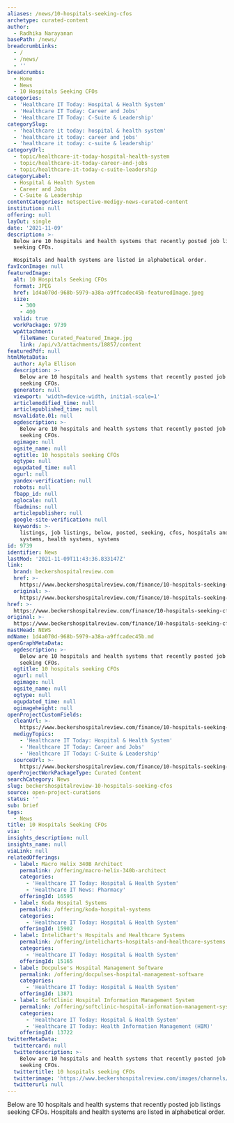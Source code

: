 ```yaml
---
aliases: /news/10-hospitals-seeking-cfos
archetype: curated-content
author:
  - Radhika Narayanan
basePath: /news/
breadcrumbLinks:
  - /
  - /news/
  - ''
breadcrumbs:
  - Home
  - News
  - 10 Hospitals Seeking CFOs
categories:
  - 'Healthcare IT Today: Hospital & Health System'
  - 'Healthcare IT Today: Career and Jobs'
  - 'Healthcare IT Today: C-Suite & Leadership'
categorySlug:
  - 'healthcare it today: hospital & health system'
  - 'healthcare it today: career and jobs'
  - 'healthcare it today: c-suite & leadership'
categoryUrl:
  - topic/healthcare-it-today-hospital-health-system
  - topic/healthcare-it-today-career-and-jobs
  - topic/healthcare-it-today-c-suite-leadership
categoryLabel:
  - Hospital & Health System
  - Career and Jobs
  - C-Suite & Leadership
contentCategories: netspective-medigy-news-curated-content
institution: null
offering: null
layOut: single
date: '2021-11-09'
description: >-
  Below are 10 hospitals and health systems that recently posted job listings
  seeking CFOs.

  Hospitals and health systems are listed in alphabetical order.
favIconImage: null
featuredImage:
  alt: 10 Hospitals Seeking CFOs
  format: JPEG
  href: 1d4a070d-968b-5979-a38a-a9ffcadec45b-featuredImage.jpeg
  size:
    - 300
    - 400
  valid: true
  workPackage: 9739
  wpAttachment:
    fileName: Curated_Featured_Image.jpg
    link: /api/v3/attachments/18857/content
featuredPdf: null
htmlMetaData:
  author: Ayla Ellison
  description: >-
    Below are 10 hospitals and health systems that recently posted job listings
    seeking CFOs.
  generator: null
  viewport: 'width=device-width, initial-scale=1'
  articlemodified_time: null
  articlepublished_time: null
  msvalidate.01: null
  ogdescription: >-
    Below are 10 hospitals and health systems that recently posted job listings
    seeking CFOs.
  ogimage: null
  ogsite_name: null
  ogtitle: 10 hospitals seeking CFOs
  ogtype: null
  ogupdated_time: null
  ogurl: null
  yandex-verification: null
  robots: null
  fbapp_id: null
  oglocale: null
  fbadmins: null
  articlepublisher: null
  google-site-verification: null
  keywords: >-
    listings, job listings, below, posted, seeking, cfos, hospitals and health
    systems, health systems, systems
id: 9739
identifier: News
lastMod: '2021-11-09T11:43:36.833147Z'
link:
  brand: beckershospitalreview.com
  href: >-
    https://www.beckershospitalreview.com/finance/10-hospitals-seeking-cfos-17.html
  original: >-
    https://www.beckershospitalreview.com/finance/10-hospitals-seeking-cfos-17.html
href: >-
  https://www.beckershospitalreview.com/finance/10-hospitals-seeking-cfos-17.html
original: >-
  https://www.beckershospitalreview.com/finance/10-hospitals-seeking-cfos-17.html
mastHead: NEWS
mdName: 1d4a070d-968b-5979-a38a-a9ffcadec45b.md
openGraphMetaData:
  ogdescription: >-
    Below are 10 hospitals and health systems that recently posted job listings
    seeking CFOs.
  ogtitle: 10 hospitals seeking CFOs
  ogurl: null
  ogimage: null
  ogsite_name: null
  ogtype: null
  ogupdated_time: null
  ogimageheight: null
openProjectCustomFields:
  cleanUrl: >-
    https://www.beckershospitalreview.com/finance/10-hospitals-seeking-cfos-17.html
  medigyTopics:
    - 'Healthcare IT Today: Hospital & Health System'
    - 'Healthcare IT Today: Career and Jobs'
    - 'Healthcare IT Today: C-Suite & Leadership'
  sourceUrl: >-
    https://www.beckershospitalreview.com/finance/10-hospitals-seeking-cfos-17.html
openProjectWorkPackageType: Curated Content
searchCategory: News
slug: beckershospitalreview-10-hospitals-seeking-cfos
source: open-project-curations
status: ''
sub: brief
tags:
  - News
title: 10 Hospitals Seeking CFOs
via: ' '
insights_description: null
insights_name: null
viaLink: null
relatedOfferings:
  - label: Macro Helix 340B Architect
    permalink: /offering/macro-helix-340b-architect
    categories:
      - 'Healthcare IT Today: Hospital & Health System'
      - 'Healthcare IT News: Pharmacy'
    offeringId: 16595
  - label: Koda Hospital Systems
    permalink: /offering/koda-hospital-systems
    categories:
      - 'Healthcare IT Today: Hospital & Health System'
    offeringId: 15902
  - label: InteliChart's Hospitals and Healthcare Systems
    permalink: /offering/intelicharts-hospitals-and-healthcare-systems
    categories:
      - 'Healthcare IT Today: Hospital & Health System'
    offeringId: 15165
  - label: Docpulse's Hospital Management Software
    permalink: /offering/docpulses-hospital-management-software
    categories:
      - 'Healthcare IT Today: Hospital & Health System'
    offeringId: 13871
  - label: SoftClinic Hospital Information Management System
    permalink: /offering/softclinic-hospital-information-management-system
    categories:
      - 'Healthcare IT Today: Hospital & Health System'
      - 'Healthcare IT Today: Health Information Management (HIM)'
    offeringId: 13722
twitterMetaData:
  twittercard: null
  twitterdescription: >-
    Below are 10 hospitals and health systems that recently posted job listings
    seeking CFOs.
  twittertitle: 10 hospitals seeking CFOs
  twitterimage: 'https://www.beckershospitalreview.com/images/channels/finance/1.jpg'
  twitterurl: null
---
```

<p>Below are 10 hospitals and health systems that recently posted job listings seeking CFOs.
Hospitals and health systems are listed in alphabetical order.</p>